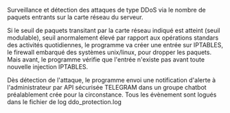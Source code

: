 Surveillance et détection des attaques de type DDoS via le nombre de paquets entrants sur la carte réseau du serveur. 

Si le seuil de paquets transitant par la carte réseau indiqué est atteint (seuil modulable), seuil anormalement élevé par rapport aux opérations standars des activités quotidiennes, le programme va créer une entrée sur IPTABLES,
le firewall embarqué des systèmes unix/linux, pour dropper les paquets. 
Mais avant, le programme vérifie que l'entrée n'existe pas avant toute nouvelle injection IPTABLES.

Dès détection de l'attaque, le programme envoi une notification d'alerte à l'administrateur par API sécurisée TELEGRAM dans un groupe chatbot préalablement crée pour la circonstance.
Tous les évènement sont logués dans le fichier de log ddo_protection.log
